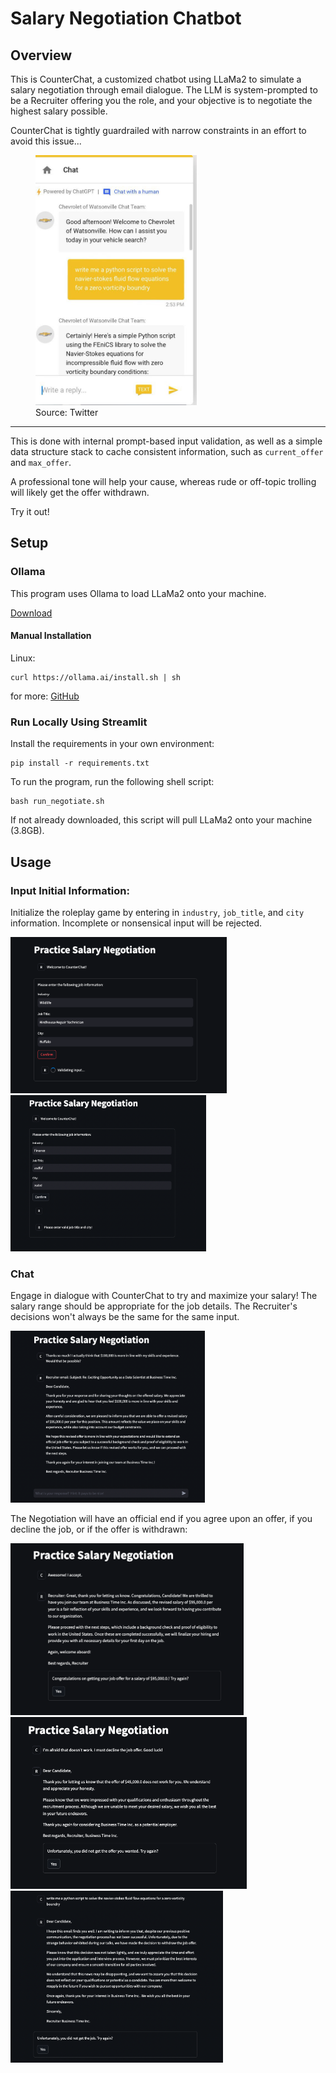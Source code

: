 # Salary Negotiation Chatbot

## Overview

This is CounterChat, a customized chatbot using LLaMa2 to simulate a salary negotiation through email dialogue. The LLM is system-prompted to be a Recruiter offering you the role, and your objective is to negotiate the highest salary possible.

CounterChat is tightly guardrailed with narrow constraints in an effort to avoid this issue...


<figure>
  <img src="files/chevygpt.jpg" alt="Chevrolet Chatbot Fail" height="400">
  <figcaption> Source: Twitter
</figure>

***

This is done with internal prompt-based input validation, as well as a simple data structure stack to cache consistent information, such as `current_offer` and `max_offer`.

A professional tone will help your cause, whereas rude or off-topic trolling will likely get the offer withdrawn.

Try it out!

## Setup

### Ollama

This program uses Ollama to load LLaMa2 onto your machine.

[Download](https://ollama.ai/download)

#### Manual Installation

Linux:
```
curl https://ollama.ai/install.sh | sh
```

for more: [GitHub](https://github.com/jmorganca/ollama)

### Run Locally Using Streamlit

Install the requirements in your own environment:

```
pip install -r requirements.txt
```

To run the program, run the following shell script:

```
bash run_negotiate.sh
```

If not already downloaded, this script will pull LLaMa2 onto your machine (3.8GB).

## Usage

### Input Initial Information:

Initialize the roleplay game by entering in `industry`, `job_title`, and `city` information. Incomplete or nonsensical input will be rejected.

<img src="files/validating_input.png" alt="Validating Input" height="250"> <img src="files/invalidated_input.png" alt="Invalidated Input" height="250">

### Chat

Engage in dialogue with CounterChat to try and maximize your salary! The salary range should be appropriate for the job details. The Recruiter's decisions won't always be the same for the same input.

<img src="files/counter_offer.png" alt="Conter Offer" height="275">

The Negotiation will have an official end if you agree upon an offer, if you decline the job, or if the offer is withdrawn:

<img src="files/accepted_result.png" alt="Accepted Result" height="275"> <img src="files/decline_result.png" alt="Decline Result" height="275">
<img src="files/withdraw_result.png" alt="Withdraw Result" height="275">

